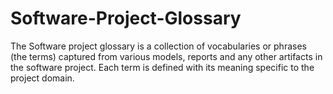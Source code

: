 # Software-Project-Glossary
The Software project glossary is a collection of vocabularies or phrases (the terms) captured from various models, reports and any other artifacts in the software project. Each term is defined with its meaning specific to the project domain.
